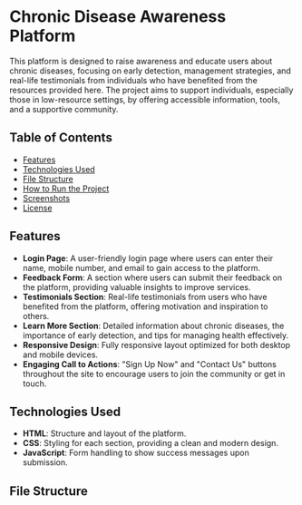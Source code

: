 # Chronic Disease Awareness Platform

This platform is designed to raise awareness and educate users about chronic diseases, focusing on early detection, management strategies, and real-life testimonials from individuals who have benefited from the resources provided here. The project aims to support individuals, especially those in low-resource settings, by offering accessible information, tools, and a supportive community.

## Table of Contents
- [Features](#features)
- [Technologies Used](#technologies-used)
- [File Structure](#file-structure)
- [How to Run the Project](#how-to-run-the-project)
- [Screenshots](#screenshots)
- [License](#license)

## Features
- **Login Page**: A user-friendly login page where users can enter their name, mobile number, and email to gain access to the platform.
- **Feedback Form**: A section where users can submit their feedback on the platform, providing valuable insights to improve services.
- **Testimonials Section**: Real-life testimonials from users who have benefited from the platform, offering motivation and inspiration to others.
- **Learn More Section**: Detailed information about chronic diseases, the importance of early detection, and tips for managing health effectively.
- **Responsive Design**: Fully responsive layout optimized for both desktop and mobile devices.
- **Engaging Call to Actions**: "Sign Up Now" and "Contact Us" buttons throughout the site to encourage users to join the community or get in touch.

## Technologies Used
- **HTML**: Structure and layout of the platform.
- **CSS**: Styling for each section, providing a clean and modern design.
- **JavaScript**: Form handling to show success messages upon submission.

## File Structure
